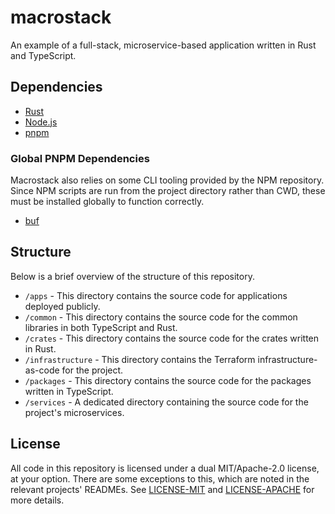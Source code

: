 # macrostack

An example of a full-stack, microservice-based application written in Rust and TypeScript.

## Dependencies

- [Rust](https://www.rust-lang.org/tools/install)
- [Node.js](https://nodejs.org/en/download/)
- [pnpm](https://pnpm.io/installation)

### Global PNPM Dependencies

Macrostack also relies on some CLI tooling provided by the NPM repository. Since NPM scripts are run from the project directory rather than CWD, these must be installed globally to function correctly.

- [buf](https://docs.buf.build/installation)

## Structure

Below is a brief overview of the structure of this repository.

- `/apps` - This directory contains the source code for applications deployed publicly.
- `/common` - This directory contains the source code for the common libraries in both TypeScript and Rust.
- `/crates` - This directory contains the source code for the crates written in Rust.
- `/infrastructure` - This directory contains the Terraform infrastructure-as-code for the project.
- `/packages` - This directory contains the source code for the packages written in TypeScript.
- `/services` - A dedicated directory containing the source code for the project's microservices.

## License

All code in this repository is licensed under a dual MIT/Apache-2.0 license, at your option. There are some exceptions to this, which are noted in the relevant projects' READMEs. See [LICENSE-MIT](LICENSE-MIT) and [LICENSE-APACHE](LICENSE-APACHE) for more details.

